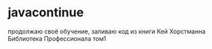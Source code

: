 # javacontinue
продолжаю своё обучение, заливаю код из книги Кей Хорстманна Библиотека Профессионала том1
